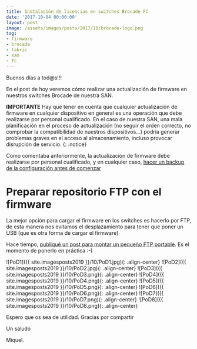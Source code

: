 ```yaml
---
title: Instalación de licencias en switches Brocade FC
date: '2017-10-04 00:00:00'
layout: post
image: /assets/images/posts/2017/10/brocade-logo.png
tag:
- firmware
- brocade
- fabric
- san
- fc
---
```


Buenos días a tod@s!!!

En el post de hoy veremos cómo realizar una actualización de firmware en nuestros switches Brocade de nuestra SAN.

**IMPORTANTE** Hay que tener en cuenta que cualquier actualización de firmware en cualquier dispositivo en general es una operación que debe realizarse por personal cualificado. En el caso de nuestra SAN, una mala planificación en el proceso de actualización (no seguir el orden correcto, no comprobar la compatibilidad de nuestros dispositivos...) podría generar problemas graves en el acceso al almacenamiento, incluso provocar disrupción de servicio.
{: .notice}

Como comentaba anteriormente, la actualización de firmware debe realizarse por personal cualificado, y en cualquier caso, [hacer un backup de la configuración antes de comenzar](https://miquelmariano.github.io/2017/10/backup-configuracion-sw-brocade)

# Preparar repositorio FTP con el firmware

La mejor opción para cargar el firmware en los switches es hacerlo por FTP, de esta manera nos evitamos el desplazamiento para tener que poner un USB (que es otra forma de cargar el firmware)

Hace tiempo, [publiqué un post para montar un pequeño FTP portable](https://miquelmariano.github.io/2017/07/xlight-FTP). Es el momento de ponerlo en práctica :-)

![PoD1]({{ site.imagesposts2019 }}/10/PoD1.jpg){: .align-center}
![PoD2]({{ site.imagesposts2019 }}/10/PoD2.jpg){: .align-center}
![PoD3]({{ site.imagesposts2019 }}/10/PoD3.png){: .align-center}
![PoD4]({{ site.imagesposts2019 }}/10/PoD4.png){: .align-center}
![PoD5]({{ site.imagesposts2019 }}/10/PoD5.png){: .align-center}
![PoD6]({{ site.imagesposts2019 }}/10/PoD6.png){: .align-center}
![PoD7]({{ site.imagesposts2019 }}/10/PoD7.png){: .align-center}
![PoD8]({{ site.imagesposts2019 }}/10/PoD8.png){: .align-center}

Espero que os sea de utilidad.
Gracias por compartir

Un saludo

Miquel.



